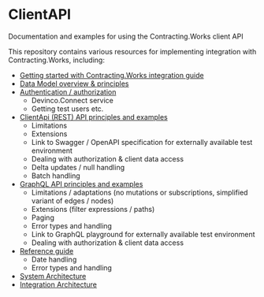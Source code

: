 # ClientAPI

Documentation and examples for using the Contracting.Works client API

This repository contains various resources for implementing integration with Contracting.Works, including:

- [Getting started with  Contracting.Works integration guide](Getting%20started.md)
- [Data Model overview & principles](DataModel.md)
- [Authentication / authorization](Devinco.Connect.md)  
  - Devinco.Connect service  
  - Getting test users etc.
- [ClientApi (REST) API principles and examples](ClientApi.md)
  - Limitations
  - Extensions
  - Link to Swagger / OpenAPI specification for externally available test environment 
  - Dealing with authorization & client data access   
  - Delta updates / null handling
  - Batch handling
- [GraphQL API principles and examples](ClientApi.GraphQL.md) 
  - Limitations / adaptations (no mutations or subscriptions, simplified variant of edges / nodes)
  - Extensions (filter expressions / paths)
  - Paging
  - Error types and handling
  - Link to GraphQL playground for externally available test environment 
  - Dealing with authorization & client data access
- [Reference guide](ReferenceGuide.md)
  - Date handling
  - Error types and handling
- [System Architecture](SystemArchitecture.md)
- [Integration Architecture](IntegrationArchitecture.md)
